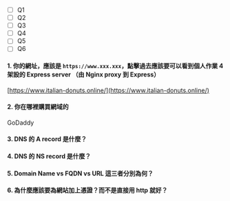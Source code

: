 - [ ] Q1
- [ ] Q2
- [ ] Q3
- [ ] Q4
- [ ] Q5
- [ ] Q6

#### 1. 你的網址，應該是 `https://www.xxx.xxx`，點擊過去應該要可以看到個人作業 4 架設的 Express server （由 Nginx proxy 到 Express）
[https://www.italian-donuts.online/](https://www.italian-donuts.online/)
#### 2. 你在哪裡購買網域的
GoDaddy
#### 3. DNS 的 A record 是什麼？

#### 4. DNS 的 NS record 是什麼？
#### 5. Domain Name vs FQDN vs URL 這三者分別為何？
#### 6. 為什麼應該要為網站加上憑證？而不是直接用 http 就好？
